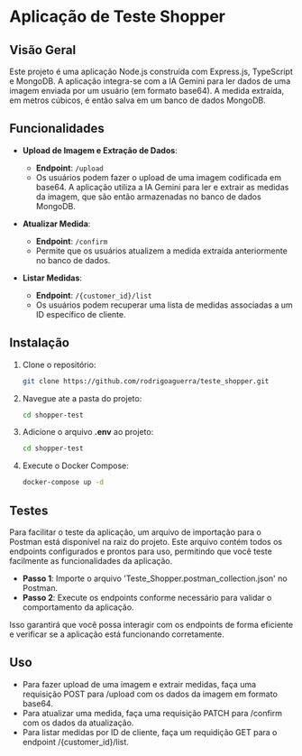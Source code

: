 # Aplicação de Teste Shopper

## Visão Geral

Este projeto é uma aplicação Node.js construída com Express.js, TypeScript e MongoDB. A aplicação integra-se com a IA Gemini para ler dados de uma imagem enviada por um usuário (em formato base64). A medida extraída, em metros cúbicos, é então salva em um banco de dados MongoDB.

## Funcionalidades

- **Upload de Imagem e Extração de Dados**: 
  - **Endpoint**: `/upload`
  - Os usuários podem fazer o upload de uma imagem codificada em base64. A aplicação utiliza a IA Gemini para ler e extrair as medidas da imagem, que são então armazenadas no banco de dados MongoDB.

- **Atualizar Medida**:
  - **Endpoint**: `/confirm`
  - Permite que os usuários atualizem a medida extraída anteriormente no banco de dados.

- **Listar Medidas**:
  - **Endpoint**: `/{customer_id}/list`
  - Os usuários podem recuperar uma lista de medidas associadas a um ID específico de cliente.

## Instalação

1. Clone o repositório:

   ```bash
   git clone https://github.com/rodrigoaguerra/teste_shopper.git
   ```
2. Navegue ate a pasta do projeto:
   ```bash
   cd shopper-test
   ```
3. Adicione o arquivo **.env** ao projeto:
   ```bash
   cd shopper-test
   ```
4. Execute o Docker Compose:
   ```bash
   docker-compose up -d
   ```
## Testes

Para facilitar o teste da aplicação, um arquivo de importação para o Postman está disponível na raiz do projeto. Este arquivo contém todos os endpoints configurados e prontos para uso, permitindo que você teste facilmente as funcionalidades da aplicação.

- **Passo 1**: Importe o arquivo 'Teste_Shopper.postman_collection.json' no Postman.
- **Passo 2**: Execute os endpoints conforme necessário para validar o comportamento da aplicação.

Isso garantirá que você possa interagir com os endpoints de forma eficiente e verificar se a aplicação está funcionando corretamente.

## Uso
- Para fazer upload de uma imagem e extrair medidas, faça uma requisição POST para /upload com os dados da imagem em formato base64.
- Para atualizar uma medida, faça uma requisição PATCH para /confirm com os dados da atualização.
- Para listar medidas por ID de cliente, faça um requidição GET para o endpoint /{customer_id}/list.
